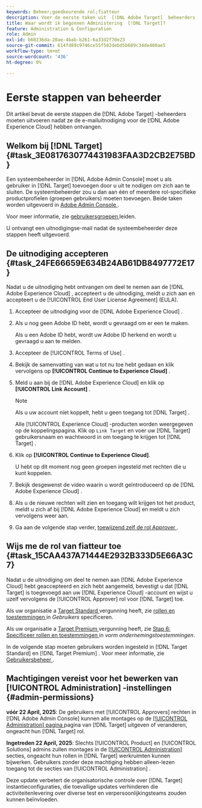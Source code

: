 ```yaml
---
keywords: Beheer;goedkeurende rol;fiatteur
description: Voer de eerste taken uit  [!DNL Adobe Target]  beheerders zouden na het ontvangen van de e-mailuitnodiging aan  [!DNL Adobe Experience Cloud] moeten nemen.
title: Waar wordt ik begonnen Administering  [!DNL Target]?
feature: Administration & Configuration
role: Admin
exl-id: b60236da-20ae-4bab-b261-6a33d2f70e23
source-git-commit: 614fd89c9746ce55f502debd5b689c34de400ae5
workflow-type: tm+mt
source-wordcount: '436'
ht-degree: 0%

---
```


# Eerste stappen van beheerder

Dit artikel bevat de eerste stappen die [!DNL Adobe Target] -beheerders moeten uitvoeren nadat ze de e-mailuitnodiging voor de [!DNL Adobe Experience Cloud] hebben ontvangen.

## Welkom bij [!DNL Target] {#task_3E0817630774431983FAA3D2CB2E75BD}

Een systeembeheerder in [!DNL Adobe Admin Console] moet u als gebruiker in [!DNL Target] toevoegen door u uit te nodigen om zich aan te sluiten. De systeembeheerder zou u dan aan één of meerdere rol-specifieke productprofielen (groepen gebruikers) moeten toevoegen. Beide taken worden uitgevoerd in [ Adobe Admin Console ](https://adminconsole.adobe.com).

Voor meer informatie, zie [ gebruikersgroepen ](https://helpx.adobe.com/nl/enterprise/using/users.html) leiden.

U ontvangt een uitnodigingse-mail nadat de systeembeheerder deze stappen heeft uitgevoerd.

## De uitnodiging accepteren {#task_24FE66659E634B24AB61DB8497772E17}

Nadat u de uitnodiging hebt ontvangen om deel te nemen aan de [!DNL Adobe Experience Cloud] , accepteert u de uitnodiging, meldt u zich aan en accepteert u de [!UICONTROL End User License Agreement] (EULA).

1. Accepteer de uitnodiging voor de [!DNL Adobe Experience Cloud] .
1. Als u nog geen Adobe ID hebt, wordt u gevraagd om er een te maken.

   Als u een Adobe ID hebt, wordt uw Adobe ID herkend en wordt u gevraagd u aan te melden.
1. Accepteer de [!UICONTROL Terms of Use] .
1. Bekijk de samenvatting van wat u tot nu toe hebt gedaan en klik vervolgens op **[!UICONTROL Continue to Experience Cloud]** .
1. Meld u aan bij de [!DNL Adobe Experience Cloud] en klik op **[!UICONTROL Link Account]** .

   >[!NOTE]
   >
   >Als u uw account niet koppelt, hebt u geen toegang tot [!DNL Target] .

   Alle [!UICONTROL Experience Cloud] -producten worden weergegeven op de koppelingspagina. Klik op `Link Target` en voer uw [!DNL Target] gebruikersnaam en wachtwoord in om toegang te krijgen tot [!DNL Target] .
1. Klik op **[!UICONTROL Continue to Experience Cloud]**.

   U hebt op dit moment nog geen groepen ingesteld met rechten die u kunt koppelen.
1. Bekijk desgewenst de video waarin u wordt geïntroduceerd op de [!DNL Adobe Experience Cloud] .
1. Als u de nieuwe rechten wilt zien en toegang wilt krijgen tot het product, meldt u zich af bij [!DNL Adobe Experience Cloud] en meldt u zich vervolgens weer aan.
1. Ga aan de volgende stap verder, [ toewijzend zelf de rol Approver ](/help/main/administrating-target/start-target.md#task_15CAA437A71444E2932B333D5E66A3C7).

## Wijs me de rol van fiatteur toe {#task_15CAA437A71444E2932B333D5E66A3C7}

Nadat u de uitnodiging om deel te nemen aan [!DNL Adobe Experience Cloud] hebt geaccepteerd en zich hebt aangemeld, bevestigt u dat [!DNL Target] is toegevoegd aan uw [!DNL Experience Cloud] -account en wijst u uzelf vervolgens de [!UICONTROL Approver] rol voor [!DNL Target] toe.

Als uw organisatie a [ Target Standard ](/help/main/c-intro/intro.md#section_ACD5EFF17AAB4E979CBEFA0145CCD905) vergunning heeft, zie [ rollen en toestemmingen ](/help/main/administrating-target/c-user-management/c-user-management/user-management.md#roles-permissions) in *Gebruikers* specificeren.

Als uw organisatie a [ Target Premium ](/help/main/c-intro/intro.md#premium) vergunning heeft, zie [ Stap 6: Specificeer rollen en toestemmingen ](/help/main/administrating-target/c-user-management/property-channel/properties-overview.md#section_8C425E43E5DD4111BBFC734A2B7ABC80) in *vorm ondernemingstoestemmingen*.

In de volgende stap moeten gebruikers worden ingesteld in [!DNL Target Standard] en [!DNL Target Premium] . Voor meer informatie, zie [ Gebruikersbeheer ](/help/main/administrating-target/c-user-management/user-management.md).

## Machtigingen vereist voor het bewerken van [!UICONTROL Administration] -instellingen {#admin-permissions}

**vóór 22 April, 2025**: De gebruikers met [!UICONTROL Approvers] rechten in [!DNL Adobe Admin Console] kunnen alle montages op de [[!UICONTROL Administration] pagina ](/help/main/administrating-target/administrating-target.md) pagina van [!DNL Target] uitgeven of veranderen, ongeacht hun [!DNL Target] rol.

**Ingetreden 22 April, 2025**: Slechts [!UICONTROL Product] en [!UICONTROL Solutions] admins zullen montages in de [[!UICONTROL Administration]](/help/main/administrating-target/administrating-target.md) secties, ongeacht hun rollen in [!DNL Target] werkruimten kunnen bijwerken. Gebruikers zonder deze machtiging hebben alleen-lezen toegang tot de secties van [!UICONTROL Administration] .

Deze update verbetert de organisatorische controle over [!DNL Target] instantieconfiguraties, die toevallige updates verhinderen die activiteitenlevering over diverse test en verpersoonlijkingsteams zouden kunnen beïnvloeden.
